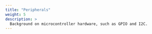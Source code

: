```yaml
---
title: "Peripherals"
weight: 5
description: >
  Background on microcontroller hardware, such as GPIO and I2C.
---
```

